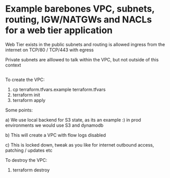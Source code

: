 # Example barebones VPC, subnets, routing, IGW/NATGWs and NACLs for a web tier application

Web Tier exists in the public subnets and routing is allowed ingress from
the internet on TCP/80 / TCP/443 with egress

Private subnets are alllowed to talk within the VPC, but not outside
 of this context

##

To create the VPC:

1. cp terraform.tfvars.example terraform.tfvars
2. terraform init
3. terraform apply

Some points:

a) We use local backend for S3 state, as its an example :) in prod environments
we would use S3 and dynamodb

b) This will create a VPC with flow logs disabled

c) This is locked down, tweak as you like for internet outbound access,
patching / updates etc

To destroy the VPC:

1. terraform destroy
